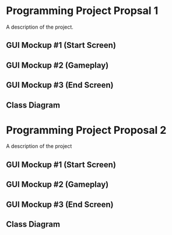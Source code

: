 # Programming Project Propsal 1
A description of the project.

## GUI Mockup #1 (Start Screen)

## GUI Mockup #2 (Gameplay)

## GUI Mockup #3 (End Screen)

## Class Diagram

# Programming Project Proposal 2
A description of the project

## GUI Mockup #1 (Start Screen)

## GUI Mockup #2 (Gameplay)

## GUI Mockup #3 (End Screen)

## Class Diagram
